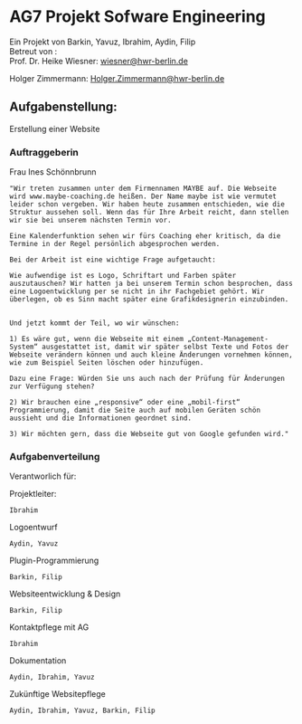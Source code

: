 # AG7 Projekt Sofware Engineering

Ein Projekt von Barkin, Yavuz, Ibrahim, Aydin, Filip <br>
Betreut von : <br>
Prof. Dr. Heike Wiesner: wiesner@hwr-berlin.de

Holger Zimmermann: Holger.Zimmermann@hwr-berlin.de

## Aufgabenstellung:

Erstellung einer Website

### Auftraggeberin

Frau Ines Schönnbrunn
```
"Wir treten zusammen unter dem Firmennamen MAYBE auf. Die Webseite wird www.maybe-coaching.de heißen. Der Name maybe ist wie vermutet leider schon vergeben. Wir haben heute zusammen entschieden, wie die Struktur aussehen soll. Wenn das für Ihre Arbeit reicht, dann stellen wir sie bei unserem nächsten Termin vor. 

Eine Kalenderfunktion sehen wir fürs Coaching eher kritisch, da die Termine in der Regel persönlich abgesprochen werden. 

Bei der Arbeit ist eine wichtige Frage aufgetaucht:

Wie aufwendige ist es Logo, Schriftart und Farben später auszutauschen? Wir hatten ja bei unserem Termin schon besprochen, dass eine Logoentwicklung per se nicht in ihr Fachgebiet gehört. Wir überlegen, ob es Sinn macht später eine Grafikdesignerin einzubinden. 


Und jetzt kommt der Teil, wo wir wünschen:

1) Es wäre gut, wenn die Webseite mit einem „Content-Management-System“ ausgestattet ist, damit wir später selbst Texte und Fotos der Webseite verändern können und auch kleine Änderungen vornehmen können, wie zum Beispiel Seiten löschen oder hinzufügen.

Dazu eine Frage: Würden Sie uns auch nach der Prüfung für Änderungen zur Verfügung stehen? 

2) Wir brauchen eine „responsive“ oder eine „mobil-first“ Programmierung, damit die Seite auch auf mobilen Geräten schön aussieht und die Informationen geordnet sind. 

3) Wir möchten gern, dass die Webseite gut von Google gefunden wird."
```

### Aufgabenverteilung

Verantworlich für:

Projektleiter:

```
Ibrahim
```
Logoentwurf

```
Aydin, Yavuz
```


Plugin-Programmierung

```
Barkin, Filip
```
Websiteentwicklung & Design 

```
Barkin, Filip
```


Kontaktpflege mit AG

```
Ibrahim
```
Dokumentation

```
Aydin, Ibrahim, Yavuz
```
Zukünftige Websitepflege

```
Aydin, Ibrahim, Yavuz, Barkin, Filip
```



